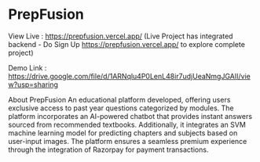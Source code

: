 # PrepFusion
View Live : https://prepfusion.vercel.app/
(Live Project has integrated backend - Do Sign Up https://prepfusion.vercel.app/ to explore complete project)

Demo Link : https://drive.google.com/file/d/1ARNqlu4P0LenL48ir7udjUeaNmgJGAII/view?usp=sharing

About PrepFusion
An educational platform developed, offering users exclusive access to past year questions categorized by modules. 
The platform incorporates an AI-powered chatbot that provides instant answers sourced from recommended textbooks.
Additionally, it integrates an SVM machine learning model for predicting chapters and subjects based on user-input images. 
The platform ensures a seamless premium experience through the integration of Razorpay for payment transactions.
